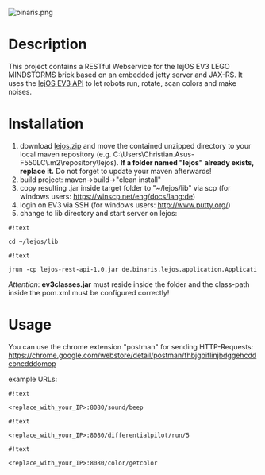 ![binaris.png](https://bitbucket.org/repo/96p5ar/images/2588143202-binaris.png)

# Description #

This project contains a RESTful Webservice for the lejOS EV3 LEGO MINDSTORMS brick based on an embedded jetty server and JAX-RS. It uses the [lejOS EV3 API](http://www.lejos.org/ev3/docs/) to let robots run, rotate, scan colors and make noises.


# Installation #

1.  download [lejos.zip](https://bitbucket.org/Cappin79/lejosev3restservice/downloads/lejos.zip) and move the contained unzipped directory to your local maven repository (e.g. C:\Users\Christian.Asus-F550LC\\.m2\repository\lejos). **If a folder named "lejos" already exists, replace it.** Do not forget to update your maven afterwards!
2.  build project: maven->build->"clean install"
3.  copy resulting .jar inside target folder to "~/lejos/lib" via scp (for windows users: https://winscp.net/eng/docs/lang:de)
4.  login on EV3 via SSH (for windows users: http://www.putty.org/)
5.  change to lib directory and start server on lejos: 


```
#!text

cd ~/lejos/lib
```


```
#!text

jrun -cp lejos-rest-api-1.0.jar de.binaris.lejos.application.Applicati
```


*Attention*: **ev3classes.jar** must reside inside the folder and the class-path inside the pom.xml must be configured correctly!

# Usage #

You can use the chrome extension "postman" for sending HTTP-Requests: https://chrome.google.com/webstore/detail/postman/fhbjgbiflinjbdggehcddcbncdddomop

example URLs: 

```
#!text

<replace_with_your_IP>:8080/sound/beep
```


```
#!text

<replace_with_your_IP>:8080/differentialpilot/run/5
```


```
#!text

<replace_with_your_IP>:8080/color/getcolor
```